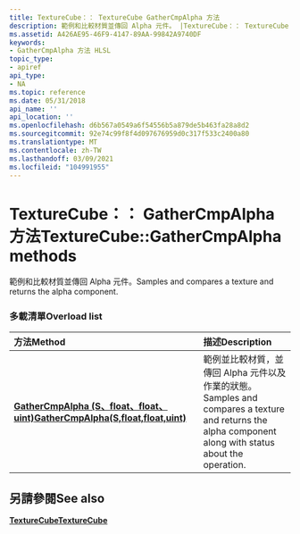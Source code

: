 ```yaml
---
title: TextureCube：： TextureCube GatherCmpAlpha 方法
description: 範例和比較材質並傳回 Alpha 元件。 |TextureCube：： TextureCube GatherCmpAlpha 方法
ms.assetid: A426AE95-46F9-4147-89AA-99842A9740DF
keywords:
- GatherCmpAlpha 方法 HLSL
topic_type:
- apiref
api_type:
- NA
ms.topic: reference
ms.date: 05/31/2018
api_name: ''
api_location: ''
ms.openlocfilehash: d6b567a0549a6f54556b5a879de5b463fa28a8d2
ms.sourcegitcommit: 92e74c99f8f4d097676959d0c317f533c2400a80
ms.translationtype: MT
ms.contentlocale: zh-TW
ms.lasthandoff: 03/09/2021
ms.locfileid: "104991955"
---
```

# <a name="texturecubegathercmpalpha-methods"></a><span data-ttu-id="cfcf7-105">TextureCube：： GatherCmpAlpha 方法</span><span class="sxs-lookup"><span data-stu-id="cfcf7-105">TextureCube::GatherCmpAlpha methods</span></span>

<span data-ttu-id="cfcf7-106">範例和比較材質並傳回 Alpha 元件。</span><span class="sxs-lookup"><span data-stu-id="cfcf7-106">Samples and compares a texture and returns the alpha component.</span></span>

### <a name="overload-list"></a><span data-ttu-id="cfcf7-107">多載清單</span><span class="sxs-lookup"><span data-stu-id="cfcf7-107">Overload list</span></span>



| <span data-ttu-id="cfcf7-108">方法</span><span class="sxs-lookup"><span data-stu-id="cfcf7-108">Method</span></span>                                                                                 | <span data-ttu-id="cfcf7-109">描述</span><span class="sxs-lookup"><span data-stu-id="cfcf7-109">Description</span></span>                                                                                                      |
|:---------------------------------------------------------------------------------------|:-----------------------------------------------------------------------------------------------------------------|
| [<span data-ttu-id="cfcf7-110">**GatherCmpAlpha (S、float、float、uint)**</span><span class="sxs-lookup"><span data-stu-id="cfcf7-110">**GatherCmpAlpha(S,float,float,uint)**</span></span>](tcube-gathercmpalpha-s-float-float-uint-.md) | <span data-ttu-id="cfcf7-111">範例並比較材質，並傳回 Alpha 元件以及作業的狀態。</span><span class="sxs-lookup"><span data-stu-id="cfcf7-111">Samples and compares a texture and returns the alpha component along with status about the operation.</span></span><br/> |



## <a name="see-also"></a><span data-ttu-id="cfcf7-112">另請參閱</span><span class="sxs-lookup"><span data-stu-id="cfcf7-112">See also</span></span>

<dl> <dt>

[<span data-ttu-id="cfcf7-113">**TextureCube**</span><span class="sxs-lookup"><span data-stu-id="cfcf7-113">**TextureCube**</span></span>](texturecube.md)
</dt> </dl>

 

 





